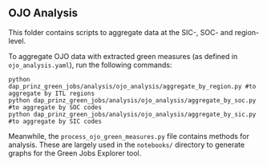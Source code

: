 ## OJO Analysis

This folder contains scripts to aggregate data at the SIC-, SOC- and region-level.

To aggregate OJO data with extracted green measures (as defined in `ojo_analysis.yaml`), run the following commands:

```
python dap_prinz_green_jobs/analysis/ojo_analysis/aggregate_by_region.py #to aggregate by ITL regions
python dap_prinz_green_jobs/analysis/ojo_analysis/aggregate_by_soc.py #to aggregate by SOC codes
python dap_prinz_green_jobs/analysis/ojo_analysis/aggregate_by_sic.py #to aggregate by SIC codes
```

Meanwhile, the `process_ojo_green_measures.py` file contains methods for analysis. These are largely used in the `notebooks/` directory to generate graphs for the Green Jobs Explorer tool.
